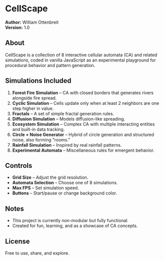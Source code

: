 # CellScape

**Author:** William Ottenbreit  
**Version:** 1.0  

## About

CellScape is a collection of 8 interactive cellular automata (CA) and related simulations, coded in vanilla JavaScript as an experimental playground for procedural behavior and pattern generation.

## Simulations Included
1. **Forest Fire Simulation** – CA with closed borders that generates rivers alongside fire spread.
2. **Cyclic Simulation** – Cells update only when at least 2 neighbors are one step higher in value.
3. **Fractals** – A set of simple fractal generation rules.
4. **Diffusion Simulation** – Models diffusion-like spreading.
5. **Ecosystem Simulation** – Complex CA with multiple interacting entities and built-in data tracking.
6. **Circle + Noise Generator** – Hybrid of circle generation and structured noise, also forming "rooms."
7. **Rainfall Simulation** – Inspired by real rainfall patterns.
8. **Experimental Automata** – Miscellaneous rules for emergent behavior.

## Controls
- **Grid Size** – Adjust the grid resolution.
- **Automata Selection** – Choose one of 8 simulations.
- **Max FPS** – Set simulation speed.
- **Buttons** – Start/pause or change background color.

## Notes
- This project is currently non-modular but fully functional.
- Created for fun, learning, and as a showcase of CA concepts.

## License
Free to use, share, and explore.
